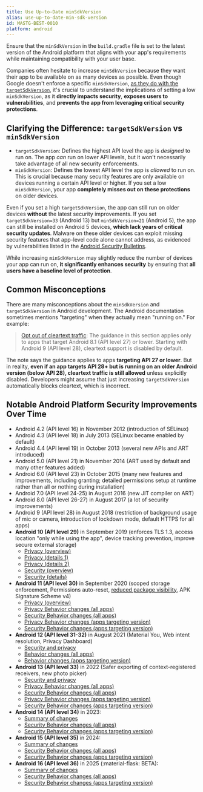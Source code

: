 ```yaml
---
title: Use Up-to-Date minSdkVersion
alias: use-up-to-date-min-sdk-version
id: MASTG-BEST-0010
platform: android
---
```


Ensure that the `minSdkVersion` in the `build.gradle` file is set to the latest version of the Android platform that aligns with your app's requirements while maintaining compatibility with your user base.

Companies often hesitate to increase `minSdkVersion` because they want their app to be available on as many devices as possible. Even though Google doesn't enforce a specific `minSdkVersion`, [as they do with the `targetSdkVersion`](https://support.google.com/googleplay/android-developer/answer/11926878), it's crucial to understand the implications of setting a low `minSdkVersion`, as it **directly impacts security**, **exposes users to vulnerabilities**, and **prevents the app from leveraging critical security protections**.

## Clarifying the Difference: `targetSdkVersion` vs `minSdkVersion`

- `targetSdkVersion`: Defines the highest API level the app is _designed_ to run on. The app _can_ run on lower API levels, but it won't necessarily take advantage of all new security enforcements.
- `minSdkVersion`: Defines the lowest API level the app is _allowed_ to run on. This is crucial because many security features are only available on devices running a certain API level or higher. If you set a low `minSdkVersion`, your app **completely misses out on these protections** on older devices.

Even if you set a high `targetSdkVersion`, the app can still run on older devices **without** the latest security improvements. If you set `targetSdkVersion=33` (Android 13) but `minSdkVersion=21` (Android 5), the app can still be installed on Android 5 devices, **which lack years of critical security updates**. Malware on these older devices can exploit missing security features that app-level code alone cannot address, as evidenced by vulnerabilities listed in the [Android Security Bulletins](https://source.android.com/docs/security/bulletin).

While increasing `minSdkVersion` may slightly reduce the number of devices your app can run on, **it significantly enhances security** by ensuring that **all users have a baseline level of protection**.

## Common Misconceptions

There are many misconceptions about the `minSdkVersion` and `targetSdkVersion` in Android development. The Android documentation sometimes mentions "targeting" when they actually mean "running on." For example:

> [Opt out of cleartext traffic](https://developer.android.com/privacy-and-security/security-config#CleartextTrafficPermitted): The guidance in this section applies only to apps that target Android 8.1 (API level 27) or lower. Starting with Android 9 (API level 28), cleartext support is disabled by default.

The note says the guidance applies to apps **targeting API 27 or lower**. But in reality, **even if an app targets API 28+ but is running on an older Android version (below API 28), cleartext traffic is still allowed** unless explicitly disabled. Developers might assume that just increasing `targetSdkVersion` automatically blocks cleartext, which is incorrect.

## Notable Android Platform Security Improvements Over Time

- Android 4.2 (API level 16) in November 2012 (introduction of SELinux)
- Android 4.3 (API level 18) in July 2013 (SELinux became enabled by default)
- Android 4.4 (API level 19) in October 2013 (several new APIs and ART introduced)
- Android 5.0 (API level 21) in November 2014 (ART used by default and many other features added)
- Android 6.0 (API level 23) in October 2015 (many new features and improvements, including granting; detailed permissions setup at runtime rather than all or nothing during installation)
- Android 7.0 (API level 24-25) in August 2016 (new JIT compiler on ART)
- Android 8.0 (API level 26-27) in August 2017 (a lot of security improvements)
- Android 9 (API level 28) in August 2018 (restriction of background usage of mic or camera, introduction of lockdown mode, default HTTPS for all apps)
- **Android 10 (API level 29)** in September 2019 (enforces TLS 1.3, access location "only while using the app", device tracking prevention, improve secure external storage)
    - [Privacy (overview)](https://developer.android.com/about/versions/10/highlights#privacy_for_users "Android 10 Privacy Overview")
    - [Privacy (details 1)](https://developer.android.com/about/versions/10/privacy "Android 10 Privacy Details 1")
    - [Privacy (details 2)](https://developer.android.com/about/versions/10/privacy/changes "Android 10 Privacy Details 2")
    - [Security (overview)](https://developer.android.com/about/versions/10/highlights#security "Android 10 Security Overview")
    - [Security (details)](https://developer.android.com/about/versions/10/behavior-changes-all#security "Android 10 Security Details")
- **Android 11 (API level 30)** in September 2020 (scoped storage enforcement, Permissions auto-reset, [reduced package visibility](https://developer.android.com/training/package-visibility), APK Signature Scheme v4)
    - [Privacy (overview)](https://developer.android.com/about/versions/11/privacy "Android 11 Privacy Overview")
    - [Privacy Behavior changes (all apps)](https://developer.android.com/about/versions/11/behavior-changes-all "Android 11 Privacy Behavior changes (all apps)")
    - [Security Behavior changes (all apps)](https://developer.android.com/about/versions/11/behavior-changes-all#security "Android 11 Security Behavior changes (all apps)")
    - [Privacy Behavior changes (apps targeting version)](https://developer.android.com/about/versions/11/behavior-changes-11#privacy "Android 11 Privacy Behavior changes (apps targeting version)")
    - [Security Behavior changes (apps targeting version)](https://developer.android.com/about/versions/11/behavior-changes-11#security "Android 11 Security Behavior changes (apps targeting version)")
- **Android 12 (API level 31-32)** in August 2021 (Material You, Web intent resolution, Privacy Dashboard)
    - [Security and privacy](https://developer.android.com/about/versions/12/features#security-privacy "Android 12 Security and privacy")
    - [Behavior changes (all apps)](https://developer.android.com/about/versions/12/behavior-changes-all#security-privacy "Android 12 Behavior changes (all apps)")
    - [Behavior changes (apps targeting version)](https://developer.android.com/about/versions/12/behavior-changes-12#security-privacy "Android 12 Behavior changes (apps targeting version)")
- **Android 13 (API level 33)** in 2022 (Safer exporting of context-registered receivers, new photo picker)
    - [Security and privacy](https://developer.android.com/about/versions/13/features#privacy-security "Android 13 Security and privacy")
    - [Privacy Behavior changes (all apps)](https://developer.android.com/about/versions/13/behavior-changes-all#privacy "Android 13 Privacy Behavior changes (all apps)")
    - [Security Behavior changes (all apps)](https://developer.android.com/about/versions/13/behavior-changes-all#security "Android 13 Security Behavior changes (all apps)")
    - [Privacy Behavior changes (apps targeting version)](https://developer.android.com/about/versions/13/behavior-changes-13#privacy "Android 13 Privacy Behavior changes (apps targeting version)")
    - [Security Behavior changes (apps targeting version)](https://developer.android.com/about/versions/13/behavior-changes-13#security "Android 13 Security Behavior changes (apps targeting version)")
- **Android 14 (API level 34)** in 2023:
    - [Summary of changes](https://developer.android.com/about/versions/14/summary "Android 14 Summary of changes")
    - [Security Behavior changes (all apps)](https://developer.android.com/about/versions/14/behavior-changes-all#security "Android 14 Security Behavior changes (all apps)")
    - [Security Behavior changes (apps targeting version)](https://developer.android.com/about/versions/14/behavior-changes-14#security "Android 14 Security Behavior changes (apps targeting version)")
- **Android 15 (API level 35)** in 2024:
    - [Summary of changes](https://developer.android.com/about/versions/15/summary "Android 15 Summary of changes")
    - [Security Behavior changes (all apps)](https://developer.android.com/about/versions/15/behavior-changes-all#security "Android 15 Security Behavior changes (all apps)")
    - [Security Behavior changes (apps targeting version)](https://developer.android.com/about/versions/15/behavior-changes-15#security "Android 15 Security Behavior changes (apps targeting version)")
- **Android 16 (API level 36)** in 2025 (:material-flask: BETA):
    - [Summary of changes](https://developer.android.com/about/versions/16/summary "Android 16 Summary of changes")
    - [Security Behavior changes (all apps)](https://developer.android.com/about/versions/16/behavior-changes-all#security "Android 16 Security Behavior changes (all apps)")
    - [Security Behavior changes (apps targeting version)](https://developer.android.com/about/versions/16/behavior-changes-16#security "Android 16 Security Behavior changes (apps targeting version)")
